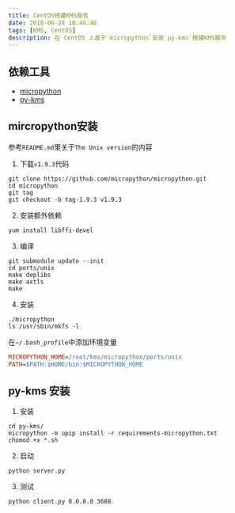 ```yaml
---
title: CentOS搭建KMS服务
date: 2018-06-28 10:44:48
tags: [KMS, CentOS]
description: 在 CentOS 上基于`micropython`安装`py-kms`搭建KMS服务
---
```


## 依赖工具

* [micropython](https://github.com/micropython/micropython.git)
* [py-kms](https://github.com/ThunderEX/py-kms.git)

## mircropython安装

参考`README.md`里关于`The Unix version`的内容

1. 下载`v1.9.3`代码

```shell
git clone https://github.com/micropython/micropython.git
cd micropython
git tag
git checkout -b tag-1.9.3 v1.9.3
```

2. 安装额外依赖

```shell
yum install libffi-devel
```

3. 编译

```shell
git submodule update --init
cd ports/unix
make deplibs
make axtls
make
```

4. 安装

```shell
./micropython
ls /usr/sbin/mkfs -l
```

在`~/.bash_profile`中添加环境变量

```ini
MICROPYTHON_HOME=/root/kms/micropython/ports/unix
PATH=$PATH:$HOME/bin:$MICROPYTHON_HOME
```

## py-kms 安装

1. 安装

``` shell
cd py-kms/
micropython -m upip install -r requirements-micropython.txt
chomod +x *.sh
```

2. 启动

```shell
python server.py
```

3. 测试

```shell
python client.py 0.0.0.0 3688
```